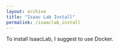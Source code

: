 ```yaml
---
layout: archive
title: "Isaac Lab Install"
permalink: /isaaclab_install
---
```


To install IsaacLab, I suggest to use Docker.
